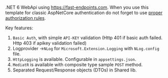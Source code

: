 .NET 6 WebApi using https://fast-endpoints.com.
When you use this template for classic AspNetCore authentication do not forget to use [proper authorization rules](https://learn.microsoft.com/en-us/aspnet/core/security/authorization/simple).

Key features:
1. `Basic Auth`, with simple `API-KEY` validation (Http 401 if basic auth failed. Http 403 if apikey validation failed)
2. Logprovider ->`NLog` for `Microsoft.Extension.Logging` with `NLog.config` file.
3. `HttpLogging` is available. Configurable in `appsettings.json`.
4. `MediatR` is available with composite type sample `POST` method.
5. Separated Request/Response objects (DTOs) in Shared lib.
